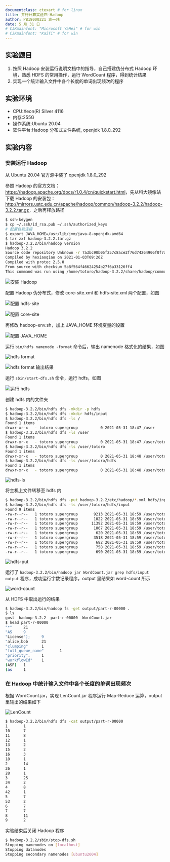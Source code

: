 ```yaml
---
documentclass: ctexart # for linux
title: 并行计算实验四-Hadoop
author: PB18000221 袁一玮
date: 5 月 31 日
# CJKmainfont: "Microsoft YaHei" # for win
# CJKmainfont: "KaiTi" # for win
---
```


## 实验题目

1. 按照 Hadoop 安装运行说明文档中的指导，自己搭建伪分布式 Hadoop 环境，熟悉 HDFS 的常用操作，运行 WordCount 程序，得到统计结果
2. 实现一个统计输入文件中各个长度的单词出现频次的程序

## 实验环境

- CPU:Xeon(R) Silver 4116
- 内存:255G
- 操作系统:Ubuntu 20.04
- 软件平台:Hadoop 分布式文件系统, openjdk 1.8.0_292

## 实验内容

### 安装运行 Hadoop

从 Ubuntu 20.04 官方源中装了 openjdk 1.8.0_292

参照 Hadoop 的官方文档：<https://hadoop.apache.org/docs/r1.0.4/cn/quickstart.html>，先从科大镜像站下载 Hadoop 的安装包：<http://mirrors.ustc.edu.cn/apache/hadoop/common/hadoop-3.2.2/hadoop-3.2.2.tar.gz>，之后再释放路径

```bash
$ ssh-keygen
$ cp ~/.ssh/id_rsa.pub ~/.ssh/authorized_keys
# 配置自我连接
$ export JAVA_HOME=/usr/lib/jvm/java-8-openjdk-amd64
$ tar zxf hadoop-3.2.2.tar.gz
$ hadoop-3.2.2/bin/hadoop version
Hadoop 3.2.2
Source code repository Unknown -r 7a3bc90b05f257c8ace2f76d74264906f0f7a932
Compiled by hexiaoqiao on 2021-01-03T09:26Z
Compiled with protoc 2.5.0
From source with checksum 5a8f564f46624254b27f6a33126ff4
This command was run using /home/totoro/hadoop-3.2.2/share/hadoop/common/hadoop-common-3.2.2.jar
```

![安装 Hadoop](assets/1version.png)

配置 Hadoop 伪分布式，修改 core-site.xml 和 hdfs-site.xml 两个配置，如图

![配置 hdfs-site](assets/hdfs-site.png)

![配置 core-site](assets/core-site.png)

再修改 hadoop-env.sh，加上 JAVA_HOME 环境变量的设置

![配置 JAVA_HOME](assets/hadoop-env.png)

运行 `bin/hdfs namenode -format` 命令后，输出 namenode 格式化的结果，如图

![hdfs format](assets/hdfs-format.png)

![hdfs format 输出结果](assets/hdfs-format-out.png)

运行 `sbin/start-dfs.sh` 命令，运行 hdfs，如图

![运行 hdfs](assets/start-hdfs.png)

创建 hdfs 内的文件夹

```bash
$ hadoop-3.2.2/bin/hdfs dfs -mkdir -p hdfs
$ hadoop-3.2.2/bin/hdfs dfs -mkdir hdfs/input
$ hadoop-3.2.2/bin/hdfs dfs -ls /
Found 1 items
drwxr-xr-x   - totoro supergroup          0 2021-05-31 18:47 /user
$ hadoop-3.2.2/bin/hdfs dfs -ls /user
Found 1 items
drwxr-xr-x   - totoro supergroup          0 2021-05-31 18:47 /user/totoro
$ hadoop-3.2.2/bin/hdfs dfs -ls /user/totoro
Found 1 items
drwxr-xr-x   - totoro supergroup          0 2021-05-31 18:48 /user/totoro/hdfs
$ hadoop-3.2.2/bin/hdfs dfs -ls /user/totoro/hdfs
Found 1 items
drwxr-xr-x   - totoro supergroup          0 2021-05-31 18:48 /user/totoro/hdfs/input
```

![hdfs-ls](assets/hdfs-ls.png)

将主机上文件转移至 hdfs 内

```bash
$ hadoop-3.2.2/bin/hdfs dfs -put hadoop-3.2.2/etc/hadoop/*.xml hdfs/input
$ hadoop-3.2.2/bin/hdfs dfs -ls /user/totoro/hdfs/input
Found 9 items
-rw-r--r--   1 totoro supergroup       9213 2021-05-31 18:59 /user/totoro/hdfs/input/capacity-scheduler.xml
-rw-r--r--   1 totoro supergroup       1022 2021-05-31 18:59 /user/totoro/hdfs/input/core-site.xml
-rw-r--r--   1 totoro supergroup      11392 2021-05-31 18:59 /user/totoro/hdfs/input/hadoop-policy.xml
-rw-r--r--   1 totoro supergroup       1067 2021-05-31 18:59 /user/totoro/hdfs/input/hdfs-site.xml
-rw-r--r--   1 totoro supergroup        620 2021-05-31 18:59 /user/totoro/hdfs/input/httpfs-site.xml
-rw-r--r--   1 totoro supergroup       3518 2021-05-31 18:59 /user/totoro/hdfs/input/kms-acls.xml
-rw-r--r--   1 totoro supergroup        682 2021-05-31 18:59 /user/totoro/hdfs/input/kms-site.xml
-rw-r--r--   1 totoro supergroup        758 2021-05-31 18:59 /user/totoro/hdfs/input/mapred-site.xml
-rw-r--r--   1 totoro supergroup        690 2021-05-31 18:59 /user/totoro/hdfs/input/yarn-site.xml
```

![hdfs-put](assets/hdfs-put.png)

运行了 `hadoop-3.2.2/bin/hadoop jar WordCount.jar grep hdfs/input output` 程序，成功运行字数记录程序，output 里结果如 word-count 所示

![word-count](assets/word-count.png)

从 HDFS 中取出运行的结果

```bash
$ hadoop-3.2.2/bin/hadoop fs -get output/part-r-00000 .
$ ls
gost  hadoop-3.2.2  part-r-00000  WordCount.jar
$ head part-r-00000
"*"     21
"AS     9
"License");     9
"alice,bob      21
"clumping"      1
"full_queue_name"       1
"priority".     1
"workflowId"    1
(ASF)   1
(as     1
```

### 在 Hadoop 中统计输入文件中各个长度的单词出现频次

根据 WordCount.jar，实现 LenCount.jar 程序运行 Map-Reduce 运算，output 里输出的结果如下

![LenCount](assets/LenCount.png)

```bash
$ hadoop-3.2.2/bin/hdfs dfs -cat output/part-r-00000
1       1
10      7
11      8
12      1
13      2
15      2
16      3
18      1
2       14
26      1
28      1
3       25
34      2
4       8
42      1
5       7
53      2
6       7
7       7
8       11
9       2
```

实验结束后关闭 Hadoop 程序

```bash
$ hadoop-3.2.2/sbin/stop-dfs.sh
Stopping namenodes on [localhost]
Stopping datanodes
Stopping secondary namenodes [ubuntu2004]
```
